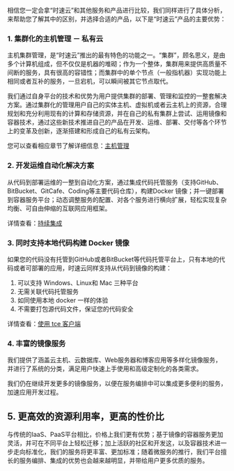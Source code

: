 
相信您一定会拿“时速云”和其他服务和产品进行比较，我们同样进行了具体分析，来帮助您了解其中的区别，并选择合适的产品，以下是“时速云”产品的主要优势：

### 1. 集群化的主机管理 － 私有云
主机集群管理，是“时速云”推出的最有特色的功能之一。“集群”，顾名思义，是由多个计算机组成，但不仅仅是机器的堆砌；作为一个整体，集群用来提供高质量不间断的服务，具有很高的容错性；而集群中的单个节点（一般指机器）实现功能上相同或者互补的服务，一旦宕机，可以瞬间被其它节点取代。

我们通过自身平台的技术和优势为用户提供集群的部署、管理和监控的一整套解决方案。通过集群化的管理用户自己的实体主机、虚拟机或者云主机上的资源，合理规划和充分利用现有的计算和存储资源，并在自己的私有集群上尝试、运用镜像和容器技术，通过这些新技术推进自己的产品在开发、运维、部署、交付等各个环节上的变革及创新，逐渐搭建和形成自己的私有云架构。

您可以查看相应章节了解详细信息：[主机管理](v1/host/README.md)

### 2. 开发运维自动化解决方案

从代码到部署运维的一整到自动化方案，通过集成代码托管服务（支持GitHub、BitBucket、GitCafe、Coding等主要代码仓库），构建Docker 镜像；并一键部署到容器服务平台；动态调整服务的配置、对各个服务进行横向扩展，轻松实现复杂均衡、可自由伸缩的互联网应用框架。

详情查看：[持续集成](v1/ci/README.md)

### 3. 同时支持本地代码构建 Docker 镜像
如果您的代码没有托管到GitHub或者BitBucket等代码托管平台上，只有本地的代码或者可部署的应用，时速云同样支持从代码到镜像的构建：
1. 可以支持 Windows、Linux和 Mac 三种平台
2. 无需关联代码托管服务
3. 如同使用本地 docker 一样的体验
4. 不需要打包源代码文件，保证您的代码安全

详情查看：[使用 tce 客户端](client-download.md)

### 4. 丰富的镜像服务
我们提供了涵盖云主机、云数据库、Web服务器和博客应用等多样化镜像服务，并进行了系统的分类，满足用户快速上手使用和高级定制化的各类需求。

我们仍在继续开发更多的镜像服务，以便在服务编排中可以集成更多便利的服务，加速应用开发过程。

## 5. 更高效的资源利用率，更高的性价比
与传统的IaaS、PaaS平台相比，价格上我们更有优势；基于镜像的容器服务更加灵活，并可在不同平台上轻松迁移；加上活跃的社区和开发这，以及容器技术进一步走向标准化，我们的服务将更丰富、更加标准；随着微服务的推行，我们平台擅长的服务编排、集成的优势也会越来越明显，并带给用户更多优质的服务。

